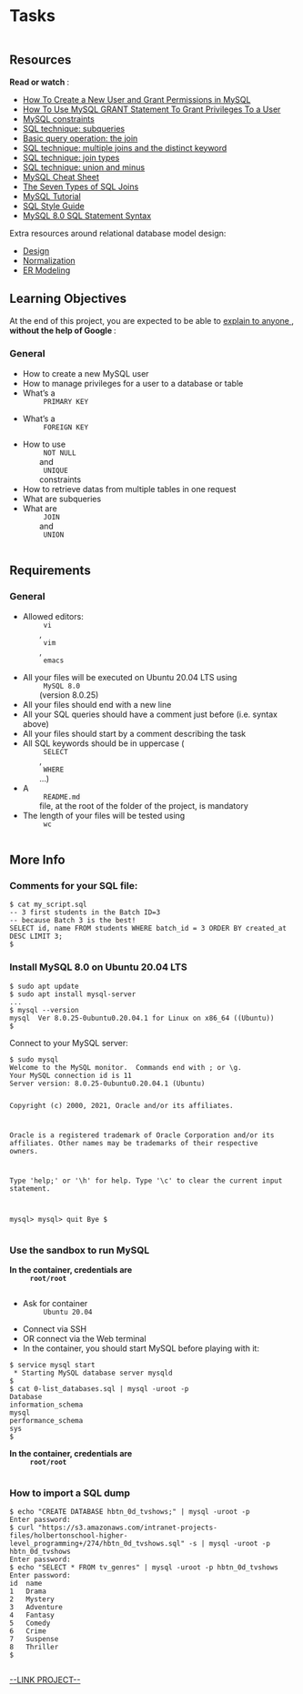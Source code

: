 # Tasks

<html>
<div class="panel panel-default" id="project-description">
 <div class="panel-body">
  <p>
   <img alt="" loading="lazy" src="https://s3.amazonaws.com/intranet-projects-files/holbertonschool-higher-level_programming+/274/66988091.jpg" style=""/>
  </p>
  <h2>
   Resources
  </h2>
  <p>
   <strong>
    Read or watch
   </strong>
   :
  </p>
  <ul>
   <li>
    <a href="https://www.digitalocean.com/community/tutorials/how-to-create-a-new-user-and-grant-permissions-in-mysql" target="_blank" title="How To Create a New User and Grant Permissions in MySQL">
     How To Create a New User and Grant Permissions in MySQL
    </a>
   </li>
   <li>
    <a href="https://www.mysqltutorial.org/mysql-grant.aspx" target="_blank" title="How To Use MySQL GRANT Statement To Grant Privileges To a User">
     How To Use MySQL GRANT Statement To Grant Privileges To a User
    </a>
   </li>
   <li>
    <a href="https://zetcode.com/mysql/constraints/" target="_blank" title="MySQL constraints">
     MySQL constraints
    </a>
   </li>
   <li>
    <a href="https://web.csulb.edu/colleges/coe/cecs/dbdesign/dbdesign.php?page=sql/subqueries.php" target="_blank" title="SQL technique: subqueries">
     SQL technique: subqueries
    </a>
   </li>
   <li>
    <a href="https://web.csulb.edu/colleges/coe/cecs/dbdesign/dbdesign.php?page=sql/join.php" target="_blank" title="Basic query operation: the join">
     Basic query operation: the join
    </a>
   </li>
   <li>
    <a href="https://web.csulb.edu/colleges/coe/cecs/dbdesign/dbdesign.php?page=sql/multijoin.php" target="_blank" title="SQL technique: multiple joins and the distinct keyword">
     SQL technique: multiple joins and the distinct keyword
    </a>
   </li>
   <li>
    <a href="https://web.csulb.edu/colleges/coe/cecs/dbdesign/dbdesign.php?page=sql/jointypes.php" target="_blank" title="SQL technique: join types">
     SQL technique: join types
    </a>
   </li>
   <li>
    <a href="https://web.csulb.edu/colleges/coe/cecs/dbdesign/dbdesign.php?page=sql/setops.php" target="_blank" title="SQL technique: union and minus">
     SQL technique: union and minus
    </a>
   </li>
   <li>
    <a href="https://intellipaat.com/mediaFiles/2019/02/SQL-Commands-Cheat-Sheet.pdf" target="_blank" title="MySQL Cheat Sheet">
     MySQL Cheat Sheet
    </a>
   </li>
   <li>
    <a href="https://tableplus.com/blog/2018/09/a-beginners-guide-to-seven-types-of-sql-joins.html" target="_blank" title="The Seven Types of SQL Joins">
     The Seven Types of SQL Joins
    </a>
   </li>
   <li>
    <a href="https://www.youtube.com/watch?v=yPu6qV5byu4" target="_blank" title="MySQL Tutorial">
     MySQL Tutorial
    </a>
   </li>
   <li>
    <a href="https://www.sqlstyle.guide/" target="_blank" title="SQL Style Guide">
     SQL Style Guide
    </a>
   </li>
   <li>
    <a href="https://dev.mysql.com/doc/refman/8.0/en/sql-statements.html" target="_blank" title="MySQL 8.0 SQL Statement Syntax">
     MySQL 8.0 SQL Statement Syntax
    </a>
   </li>
  </ul>
  <p>
   Extra resources around relational database model design:
  </p>
  <ul>
   <li>
    <a href="https://www.guru99.com/database-design.html" target="_blank" title="Design">
     Design
    </a>
   </li>
   <li>
    <a href="https://www.guru99.com/database-normalization.html" target="_blank" title="Normalization">
     Normalization
    </a>
   </li>
   <li>
    <a href="https://www.guru99.com/er-modeling.html" target="_blank" title="ER Modeling">
     ER Modeling
    </a>
   </li>
  </ul>
  <h2>
   Learning Objectives
  </h2>
  <p>
   At the end of this project, you are expected to be able to
   <a href="https://fs.blog/feynman-learning-technique/" target="_blank" title="explain to anyone">
    explain to anyone
   </a>
   ,
   <strong>
    without the help of Google
   </strong>
   :
  </p>
  <h3>
   General
  </h3>
  <ul>
   <li>
    How to create a new MySQL user
   </li>
   <li>
    How to manage privileges for a user to a database or table
   </li>
   <li>
    What’s a
    <code>
     PRIMARY KEY
    </code>
   </li>
   <li>
    What’s a
    <code>
     FOREIGN KEY
    </code>
   </li>
   <li>
    How to use
    <code>
     NOT NULL
    </code>
    and
    <code>
     UNIQUE
    </code>
    constraints
   </li>
   <li>
    How to retrieve datas from multiple tables in one request
   </li>
   <li>
    What are subqueries
   </li>
   <li>
    What are
    <code>
     JOIN
    </code>
    and
    <code>
     UNION
    </code>
   </li>
  </ul>
  <h2>
   Requirements
  </h2>
  <h3>
   General
  </h3>
  <ul>
   <li>
    Allowed editors:
    <code>
     vi
    </code>
    ,
    <code>
     vim
    </code>
    ,
    <code>
     emacs
    </code>
   </li>
   <li>
    All your files will be executed on Ubuntu 20.04 LTS using
    <code>
     MySQL 8.0
    </code>
    (version 8.0.25)
   </li>
   <li>
    All your files should end with a new line
   </li>
   <li>
    All your SQL queries should have a comment just before (i.e. syntax above)
   </li>
   <li>
    All your files should start by a comment describing the task
   </li>
   <li>
    All SQL keywords should be in uppercase (
    <code>
     SELECT
    </code>
    ,
    <code>
     WHERE
    </code>
    …)
   </li>
   <li>
    A
    <code>
     README.md
    </code>
    file, at the root of the folder of the project, is mandatory
   </li>
   <li>
    The length of your files will be tested using
    <code>
     wc
    </code>
   </li>
  </ul>
  <h2>
   More Info
  </h2>
  <h3>
   Comments for your SQL file:
  </h3>
  <pre><code>$ cat my_script.sql
-- 3 first students in the Batch ID=3
-- because Batch 3 is the best!
SELECT id, name FROM students WHERE batch_id = 3 ORDER BY created_at DESC LIMIT 3;
$
</code></pre>
  <h3>
   Install MySQL 8.0 on Ubuntu 20.04 LTS
  </h3>
  <pre><code>$ sudo apt update
$ sudo apt install mysql-server
...
$ mysql --version
mysql  Ver 8.0.25-0ubuntu0.20.04.1 for Linux on x86_64 ((Ubuntu))
$
</code></pre>
  <p>
   Connect to your MySQL server:
  </p>
  <pre><code>$ sudo mysql
Welcome to the MySQL monitor.  Commands end with ; or \g.
Your MySQL connection id is 11
Server version: 8.0.25-0ubuntu0.20.04.1 (Ubuntu)

Copyright (c) 2000, 2021, Oracle and/or its affiliates.

Oracle is a registered trademark of Oracle Corporation and/or its
affiliates. Other names may be trademarks of their respective
owners.

Type 'help;' or '\h' for help. Type '\c' to clear the current input statement.

mysql&gt;
mysql&gt; quit
Bye
$
</code></pre>
  <h3>
   Use the sandbox to run MySQL
  </h3>
  <p>
   <strong>
    In the container, credentials are
    <code>
     root/root
    </code>
   </strong>
  </p>
  <ul>
   <li>
    Ask for container
    <code>
     Ubuntu 20.04
    </code>
   </li>
   <li>
    Connect via SSH
   </li>
   <li>
    OR connect via the Web terminal
   </li>
   <li>
    In the container, you should start MySQL before playing with it:
   </li>
  </ul>
  <pre><code>$ service mysql start                                                   
 * Starting MySQL database server mysqld 
$
$ cat 0-list_databases.sql | mysql -uroot -p                               
Database                                                                                   
information_schema                                                                         
mysql                                                                                      
performance_schema                                                                         
sys                      
$
</code></pre>
  <p>
   <strong>
    In the container, credentials are
    <code>
     root/root
    </code>
   </strong>
  </p>
  <h3>
   How to import a SQL dump
  </h3>
  <pre><code>$ echo "CREATE DATABASE hbtn_0d_tvshows;" | mysql -uroot -p
Enter password: 
$ curl "https://s3.amazonaws.com/intranet-projects-files/holbertonschool-higher-level_programming+/274/hbtn_0d_tvshows.sql" -s | mysql -uroot -p hbtn_0d_tvshows
Enter password: 
$ echo "SELECT * FROM tv_genres" | mysql -uroot -p hbtn_0d_tvshows
Enter password: 
id  name
1   Drama
2   Mystery
3   Adventure
4   Fantasy
5   Comedy
6   Crime
7   Suspense
8   Thriller
$
</code></pre>
  <p>
   <img alt="" loading="lazy" src="https://holbertonintranet.s3.amazonaws.com/uploads/medias/2020/3/bc2575fee3303b731031.png?X-Amz-Algorithm=AWS4-HMAC-SHA256&amp;X-Amz-Credential=AKIARDDGGGOU5BHMTQX4%2F20221114%2Fus-east-1%2Fs3%2Faws4_request&amp;X-Amz-Date=20221114T135934Z&amp;X-Amz-Expires=86400&amp;X-Amz-SignedHeaders=host&amp;X-Amz-Signature=bbf5db8b7ffe59dc737b3a312614ae3575b9019ef6b36432d7d8b72cdd46d7c8" style=""/>
  </p>
 </div>
</div>

[--LINK PROJECT--](https://intranet.hbtn.io/projects/2129)
</html>